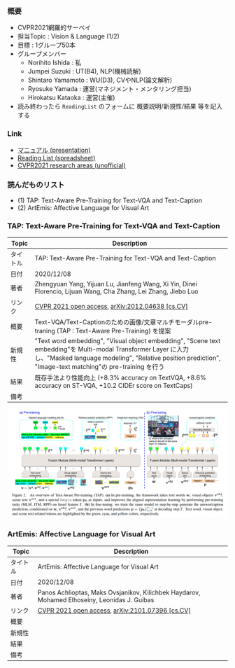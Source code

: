 ### 概要
- CVPR2021網羅的サーベイ
- 担当Topic : Vision & Language (1/2)
- 目標 : 1グループ50本
- グループメンバー
    - Norihito Ishida : 私
    - Jumpei Suzuki : UT(B4), NLP(機械読解)
    - Shintaro Yamamoto : WU(D3), CVやNLP(論文解析)
    - Ryosuke Yamada : 運営(マネジメント・メンタリング担当)
    - Hirokatsu Kataoka : 運営(主催)
- 読み終わったら `ReadingList` のフォームに 概要説明/新規性/結果 等を記入する

### Link
- [マニュアル (presentation)](https://docs.google.com/presentation/d/1ntOxWxFyZow69ibtuZMx-omdpvI2Y-GilkcQveEoA6M/edit?usp=sharing)
- [Reading List (spreadsheet)](https://docs.google.com/spreadsheets/d/1ZeR6bRU_HMSaHczQ6D1NW9Tls4oIjQmxXOmZjZWn5DA/edit?usp=sharing)
- [CVPR2021 research areas (unofficial)](https://public.tableau.com/views/CVPR2021/Dashboard1?:language=en-US&:display_count=n&:origin=viz_share_link:showVizHome=no)

### 読んだものリスト
- (1) TAP: Text-Aware Pre-Training for Text-VQA and Text-Caption
- (2) ArtEmis: Affective Language for Visual Art

### TAP: Text-Aware Pre-Training for Text-VQA and Text-Caption
|Topic|Description|
|---|---|
|タイトル|TAP: Text-Aware Pre-Training for Text-VQA and Text-Caption|
|日付|2020/12/08|
|著者|Zhengyuan Yang, Yijuan Lu, Jianfeng Wang, Xi Yin, Dinei Florencio, Lijuan Wang, Cha Zhang, Lei Zhang, Jiebo Luo|
|リンク|[CVPR 2021 open access](https://openaccess.thecvf.com/content/CVPR2021/html/Yang_TAP_Text-Aware_Pre-Training_for_Text-VQA_and_Text-Caption_CVPR_2021_paper.html), [arXiv:2012.04638 [cs.CV]](https://arxiv.org/abs/2012.04638)|
|概要|Text-VQA/Text-Captionのための画像/文章マルチモーダルpre-traning (TAP : Text-Aware Pre-Training) を提案|
|新規性|"Text word embedding", "Visual object embedding", "Scene text embedding"を Multi-modal Transformer Layer に入力し、"Masked language modeling", "Relative position prediction", "Image-text matching"の pre-training を行う|
|結果|既存手法より性能向上 (+8.3% accuracy on TextVQA, +8.6% accuracy on ST-VQA, +10.2 CIDEr score on TextCaps)|
|備考||

![TAP](./img/001_TAP.png)


### ArtEmis: Affective Language for Visual Art
|Topic|Description|
|---|---|
|タイトル|ArtEmis: Affective Language for Visual Art|
|日付|2020/12/08|
|著者|Panos Achlioptas, Maks Ovsjanikov, Kilichbek Haydarov, Mohamed Elhoseiny, Leonidas J. Guibas|
|リンク|[CVPR 2021 open access](https://openaccess.thecvf.com/content/CVPR2021/html/Achlioptas_ArtEmis_Affective_Language_for_Visual_Art_CVPR_2021_paper.html), [	arXiv:2101.07396 [cs.CV]](https://arxiv.org/abs/2101.07396)|
|概要||
|新規性||
|結果||
|備考||